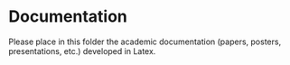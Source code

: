 # Documentation

Please place in this folder the academic documentation (papers, posters, presentations, etc.) developed in Latex.



